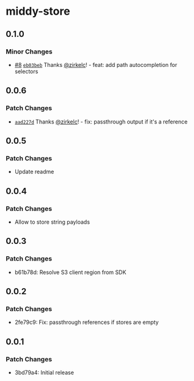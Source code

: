 # middy-store

## 0.1.0

### Minor Changes

- [#8](https://github.com/zirkelc/middy-store/pull/8) [`eb03beb`](https://github.com/zirkelc/middy-store/commit/eb03beba07ed226cd831a5e8e04f9b14a5248ff6) Thanks [@zirkelc](https://github.com/zirkelc)! - feat: add path autocompletion for selectors

## 0.0.6

### Patch Changes

- [`aad227d`](https://github.com/zirkelc/middy-store/commit/aad227d8a1c7c7cffb27e9ce54aa41fb3ffccb69) Thanks [@zirkelc](https://github.com/zirkelc)! - fix: passthrough output if it's a reference

## 0.0.5

### Patch Changes

- Update readme

## 0.0.4

### Patch Changes

- Allow to store string payloads

## 0.0.3

### Patch Changes

- b61b78d: Resolve S3 client region from SDK

## 0.0.2

### Patch Changes

- 2fe79c9: Fix: passthrough references if stores are empty

## 0.0.1

### Patch Changes

- 3bd79a4: Initial release
